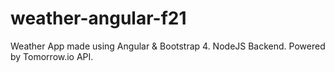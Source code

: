 # weather-angular-f21
Weather App made using Angular &amp; Bootstrap 4. NodeJS Backend. Powered by Tomorrow.io API. 
